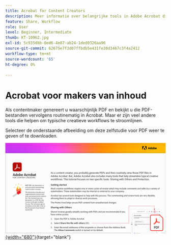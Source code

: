 ```yaml
---
title: Acrobat for Content Creators
description: Meer informatie over belangrijke tools in Adobe Acrobat die helpen creatieve workflows te stroomlijnen
feature: Share, Workflow
role: User
level: Beginner, Intermediate
thumb: KT-10962.jpg
exl-id: 5c935d0b-0ed6-4e87-ab24-1ded0326aa96
source-git-commit: 62675e7f3d07ffbdb5e431fe30d3467c3f4a2412
workflow-type: tm+mt
source-wordcount: '65'
ht-degree: 0%

---
```


# Acrobat voor makers van inhoud

Als contentmaker genereert u waarschijnlijk PDF en bekijkt u die PDF-bestanden vervolgens routinematig in Acrobat. Maar er zijn veel andere tools die helpen om typische creatieve workflows te stroomlijnen.

Selecteer de onderstaande afbeelding om deze zelfstudie voor PDF weer te geven of te downloaden.

[![&#x200B; Eerste paginabeeld van leerprogramma &#x200B;](assets/Acrobatforcontentcreators.png){width="680"}](assets/Acrobat-for-Content-Creators.pdf){target="blank"}
